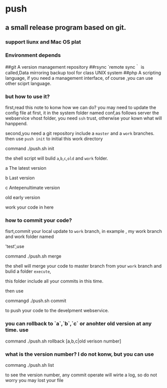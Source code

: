 # push
<h2>a small release program based on git.</h2>

<h3>support liunx and Mac OS plat</h3>

<h3>Environment depends</h3>
	##git	A version management repository
	##rsync	`remote sync｀ is called,Data mirroring backup tool for class UNIX system
	##php 	A scripting language, if you need a management interface, of course ,you can use other
				sciprt language.
   

<h3>but how to use it?</h3>

first,read this note to konw how we can do?
you may need to update the config file at first, it in the system folder named conf,as follows
server the webservice  vhost folder, you need `ssh` trust, otherwise your kown what will hanppend.


second,you need a git repository include a `master` and a `work` branches.
then use `push init` to initial this work directory

command ./push.sh init


the shell script will bulid `a`,`b`,`c`,`old` and `work` folder.

a 	The latest version

b 	Last version

c 	Antepenultimate version

old  early version

work your code in here



<h3>how to commit your code?</h3>

fisrt,commit your local update to `work` branch, in example , my work branch and work folder named

 'test',use

command ./push.sh merge


the shell will merge your code to master branch from your `work` branch and bulid a folder `execute`, 

this folder include all your commits in this time.

then use 

commangd ./push.sh commit

to push your code to the develpment webservice.


<h3>you can rollback to `a`,`b`,`c` or anohter old version at any time. use </h3>

command ./push.sh rollback [a,b,c|old verison number]  


<h3>what is the version number? I do not konw, but you can use </h3>

commang ./push.sh list

to see the version number, any commit operate will wirte a log, so do not worry you may lost your file 



